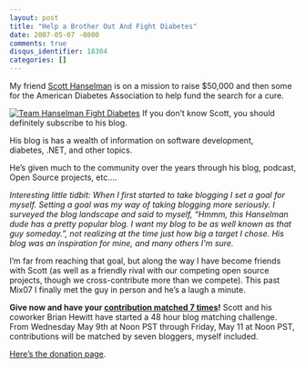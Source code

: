 ```yaml
---
layout: post
title: "Help a Brother Out And Fight Diabetes"
date: 2007-05-07 -0800
comments: true
disqus_identifier: 18304
categories: []
---
```

My friend [Scott
Hanselman](http://hanselman.com/blog/ "Scott Hanselman’s Blog") is on a
mission to raise \$50,000 and then some for the American Diabetes
Association to help fund the search for a cure.

[![Team Hanselman Fight
Diabetes](http://haacked.com/images/haacked_com/WindowsLiveWriter/HelpaBrotherOutAndFightDiabetes_C8BD/hanselmanbadge2255.png)](http://hanselman.com/fightdiabetes "Team Hanselman Fights Diabetes")
If you don’t know Scott, you should definitely subscribe to his blog.

His blog is has a wealth of information on software development,
diabetes, .NET, and other topics.

He’s given much to the community over the years through his blog,
podcast, Open Source projects, etc....

*Interesting little tidbit: When I first started to take blogging I set
a goal for myself. Setting a goal was my way of taking blogging more
seriously. I surveyed the blog landscape and said to myself, “Hmmm, this
Hanselman dude has a pretty popular blog. I want my blog to be as well
known as that guy someday.”, not realizing at the time just how big a
target I chose. His blog was an inspiration for mine, and many others
I'm sure.*

I’m far from reaching that goal, but along the way I have become friends
with Scott (as well as a friendly rival with our competing open source
projects, though we cross-contribute more than we compete). This past
Mix07 I finally met the guy in person and he’s a laugh a minute.

**Give now and have your [contribution matched 7
times](http://www.hanselman.com/blog/DiabetesWalk2007BlogMatchingChallengeAndSilverlightPresentationInPortland.aspx "Diabetes Blog Challenge")!**
Scott and his coworker Brian Hewitt have started a 48 hour blog matching
challenge. From Wednesday May 9th at Noon PST through Friday, May 11 at
Noon PST, contributions will be matched by seven bloggers, myself
included.

[Here’s the donation
page](http://main.diabetes.org/site/TR?pg=personal&fr_id=4753&px=2784611 "Donate!").

